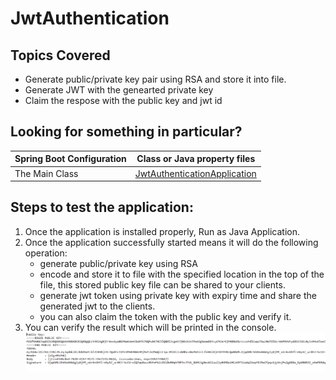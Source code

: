 # JwtAuthentication
## Topics Covered
* Generate public/private key pair using RSA and store it into file.
* Generate JWT with the genearted private key
* Claim the respose with the public key and jwt id


## Looking for something in particular?

|Spring Boot Configuration | Class or Java property files                                                                                                                                 |
|--------------------------|--------------------------------------------------------------------------------------------------------------------------------------------------------------|
|The Main Class | [JwtAuthenticationApplication](https://github.com/tcs-siboubi/JwtAuthentication/blob/master/src/main/java/org/example/JwtAuthenticationApplication.java) |

## Steps to test the application:

1) Once the application is installed properly, Run as Java Application.
2) Once the application successfully started means it will do the following operation:
   <ul>
   <li>generate public/private key using RSA</li>
   <li>encode and store it to file with the specified location in the top of the file, this stored public key file can be shared to your clients.</li>
   <li>generate jwt token using private key with expiry time and share the generated jwt to the clients.</li>
   <li>you can also claim the token with the public key and verify it.</li>	
   </ul>
3) You can verify the result which will be printed in the console.
   <img src="https://github.com/tcs-siboubi/JwtAuthentication/blob/master/docs/Pic1.PNG"/>
   
